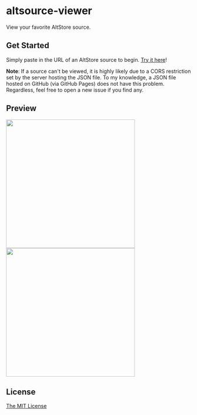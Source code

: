 # altsource-viewer
View your favorite AltStore source.

## Get Started
Simply paste in the URL of an AltStore source to begin. [Try it here](https://therealfoxster.github.io/altsource-viewer/search)!

**Note**: If a source can't be viewed, it is highly likely due to a CORS restriction set by the server hosting the JSON file. To my knowledge, a JSON file hosted on GitHub (via GitHub Pages) does not have this problem. Regardless, feel free to open a new issue if you find any.

## Preview
<img src="https://github.com/therealFoxster/altsource-viewer/assets/77606385/93c8e962-ac8d-4356-a2c1-a96d0b48b7ba" width="350"><img src="https://github.com/therealFoxster/altsource-viewer/assets/77606385/aa7d6a01-8660-4ea6-a951-a2b2816cc109" width="350">


## License
[The MIT License](https://github.com/therealFoxster/altsource-viewer/blob/master/LICENSE.md)

